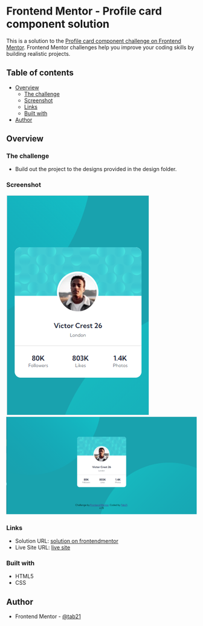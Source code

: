 # Frontend Mentor - Profile card component solution

This is a solution to the [Profile card component challenge on Frontend Mentor](https://www.frontendmentor.io/challenges/profile-card-component-cfArpWshJ). Frontend Mentor challenges help you improve your coding skills by building realistic projects.

## Table of contents

- [Overview](#overview)
  - [The challenge](#the-challenge)
  - [Screenshot](#screenshot)
  - [Links](#links)
  - [Built with](#built-with)
- [Author](#author)


## Overview

### The challenge

- Build out the project to the designs provided in the design folder.

### Screenshot

![screenshot of website in Mobile](images/screenshot_mobile.PNG)
![screenshot of website in Laptop](images/screenshot_laptop.PNG)

### Links

- Solution URL: [solution on frontendmentor](https://www.frontendmentor.io/solutions/profile-card-using-html-and-css-fjvgDvYnH)
- Live Site URL: [live site](https://tab21.github.io/Frontend-Mentor/profile-card/index.html)

### Built with

- HTML5
- CSS

## Author

- Frontend Mentor - [@tab21](https://www.frontendmentor.io/profile/tab21)
